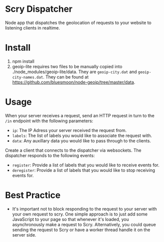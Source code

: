 Scry Dispatcher
===============

Node app that dispatches the geolocation of requests to your website to listening clients in realtime.

Install
=======

1. npm install
2. geoip-lite requires two files to be manually copied into ./node_modules/geoip-lite/data. They are ```geoip-city.dat``` and ```geoip-city-names.dat```. They can be found at https://github.com/bluesmoon/node-geoip/tree/master/data.

Usage
=====
When your server receives a request, send an HTTP request in turn to the ```/in``` endpoint with the following parameters:
- ```ip```: The IP Adress your server received the request from.
- ```labels```: The list of labels you would like to associate the request with.
- ```data```: Any auxillary data you would like to pass through to the clients.

Create a client that connects to the dispatcher via websockets. The dispatcher responds to the following events:
- ```register```: Provide a list of labels that you would like to receive events for.
- ```deregister```: Provide a list of labels that you would like to stop receiving events for.

Best Practice
=============
- It's important not to block responding to the request to your server with your own request to scry. One simple approach is to just add some JavaScript to your page so that whenever it's loaded, you asynchronously make a request to Scry. Alternatively, you could queue sending the request to Scry or have a worker thread handle it on the server side.
